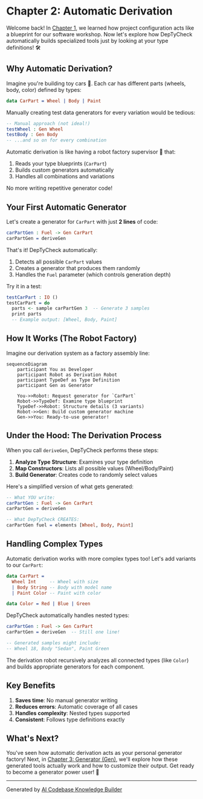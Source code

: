 # Chapter 2: Automatic Derivation

Welcome back! In [Chapter 1](01_project_configuration_.md), we learned how project configuration acts like a blueprint for our software workshop. Now let's explore how DepTyCheck automatically builds specialized tools just by looking at your type definitions! 🛠️

## Why Automatic Derivation?

Imagine you're building toy cars 🚗. Each car has different parts (wheels, body, color) defined by types:

```idris
data CarPart = Wheel | Body | Paint
```

Manually creating test data generators for every variation would be tedious:

```idris
-- Manual approach (not ideal!)
testWheel : Gen Wheel
testBody : Gen Body
-- ...and so on for every combination
```

Automatic derivation is like having a robot factory supervisor 🤖 that:
1. Reads your type blueprints (`CarPart`)
2. Builds custom generators automatically
3. Handles all combinations and variations

No more writing repetitive generator code!

## Your First Automatic Generator

Let's create a generator for `CarPart` with just **2 lines** of code:

```idris
carPartGen : Fuel -> Gen CarPart
carPartGen = deriveGen
```

That's it! DepTyCheck automatically:
1. Detects all possible `CarPart` values
2. Creates a generator that produces them randomly
3. Handles the `Fuel` parameter (which controls generation depth)

Try it in a test:
```idris
testCarPart : IO ()
testCarPart = do
  parts <- sample carPartGen 3  -- Generate 3 samples
  print parts
  -- Example output: [Wheel, Body, Paint]
```

## How It Works (The Robot Factory)

Imagine our derivation system as a factory assembly line:

```mermaid
sequenceDiagram
    participant You as Developer
    participant Robot as Derivation Robot
    participant TypeDef as Type Definition
    participant Gen as Generator
    
    You->>Robot: Request generator for `CarPart`
    Robot->>TypeDef: Examine type blueprint
    TypeDef->>Robot: Structure details (3 variants)
    Robot->>Gen: Build custom generator machine
    Gen->>You: Ready-to-use generator!
```

## Under the Hood: The Derivation Process

When you call `deriveGen`, DepTyCheck performs these steps:

1. **Analyze Type Structure**: Examines your type definition
2. **Map Constructors**: Lists all possible values (Wheel/Body/Paint)
3. **Build Generator**: Creates code to randomly select values

Here's a simplified version of what gets generated:

```idris
-- What YOU write:
carPartGen : Fuel -> Gen CarPart
carPartGen = deriveGen

-- What DepTyCheck CREATES:
carPartGen fuel = elements [Wheel, Body, Paint]
```

## Handling Complex Types

Automatic derivation works with more complex types too! Let's add variants to our `CarPart`:

```idris
data CarPart = 
  Wheel Int     -- Wheel with size
  | Body String -- Body with model name
  | Paint Color -- Paint with color

data Color = Red | Blue | Green
```

DepTyCheck automatically handles nested types:
```idris
carPartGen : Fuel -> Gen CarPart
carPartGen = deriveGen  -- Still one line!

-- Generated samples might include:
-- Wheel 18, Body "Sedan", Paint Green
```

The derivation robot recursively analyzes all connected types (like `Color`) and builds appropriate generators for each component.

## Key Benefits

1. **Saves time**: No manual generator writing
2. **Reduces errors**: Automatic coverage of all cases
3. **Handles complexity**: Nested types supported
4. **Consistent**: Follows type definitions exactly

## What's Next?

You've seen how automatic derivation acts as your personal generator factory! Next, in [Chapter 3: Generator (Gen)](03_generator__gen__.md), we'll explore how these generated tools actually work and how to customize their output. Get ready to become a generator power user! 💪

---

Generated by [AI Codebase Knowledge Builder](https://github.com/The-Pocket/Tutorial-Codebase-Knowledge)